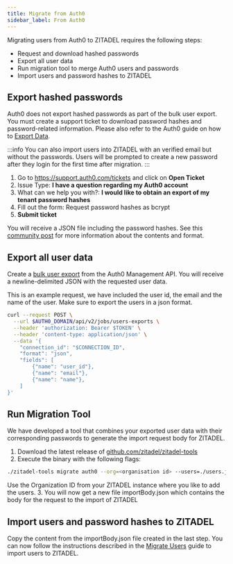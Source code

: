 ```yaml
---
title: Migrate from Auth0
sidebar_label: From Auth0
---
```


Migrating users from Auth0 to ZITADEL requires the following steps:

- Request and download hashed passwords
- Export all user data
- Run migration tool to merge Auth0 users and passwords
- Import users and password hashes to ZITADEL

## Export hashed passwords

Auth0 does not export hashed passwords as part of the bulk user export.
You must create a support ticket to download password hashes and password-related information.
Please also refer to the Auth0 guide on how to [Export Data](https://auth0.com/docs/troubleshoot/customer-support/manage-subscriptions/export-data#user-passwords).

:::info
You can also import users into ZITADEL with an verified email but without the passwords.
Users will be prompted to create a new password after they login for the first time after migration.
:::

1. Go to https://support.auth0.com/tickets and click on **Open Ticket**
2. Issue Type: **I have a question regarding my Auth0 account**
3. What can we help you with?: **I would like to obtain an export of my tenant password hashes**
4. Fill out the form: Request password hashes as bcrypt
5. **Submit ticket**

You will receive a JSON file including the password hashes.
See this [community post](https://community.auth0.com/t/password-hashes-export-data-format/58730) for more information about the contents and format.

## Export all user data

Create a [bulk user export](https://auth0.com/docs/manage-users/user-migration/bulk-user-exports) from the Auth0 Management API.
You will receive a newline-delimited JSON with the requested user data.

This is an example request, we have included the user id, the email and the name of the user. Make sure to export the users in a json format.

```bash
curl --request POST \
  --url $AUTH0_DOMAIN/api/v2/jobs/users-exports \
  --header 'authorization: Bearer $TOKEN' \
  --header 'content-type: application/json' \
  --data '{
	"connection_id": "$CONNECTION_ID",
	"format": "json", 
	"fields": [
		{"name": "user_id"},
		{"name": "email"},
		{"name": "name"},
	]
}'
```

## Run Migration Tool

We have developed a tool that combines your exported user data with their corresponding passwords to generate the import request body for ZITADEL.

1. Download the latest release of [github.com/zitadel/zitadel-tools](https://github.com/zitadel/zitadel-tools/releases)
2. Execute the binary with the following flags:
 ```bash
 ./zitadel-tools migrate auth0 --org=<organisation id> --users=./users.json --password=./passwords.json --output=./importBody.json
 ```
 Use the Organization ID from your ZITADEL instance where you like to add the users.
3. You will now get a new file importBody.json which contains the body for the request to the import of ZITADEL

## Import users and password hashes to ZITADEL

Copy the content from the importBody.json file created in the last step.
You can now follow the instructions described in the [Migrate Users](../users) guide to import users to ZITADEL.
